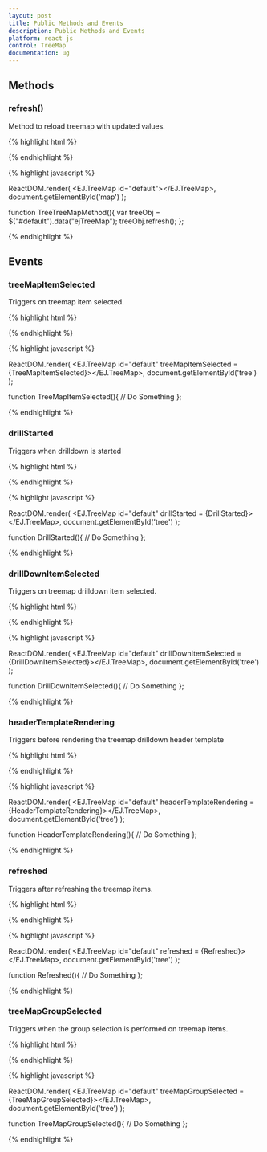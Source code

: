 ```yaml
---
layout: post
title: Public Methods and Events
description: Public Methods and Events
platform: react js
control: TreeMap
documentation: ug
---
```


## Methods

### refresh()


Method to reload treemap with updated values.



{% highlight html %}

<div id="tree"></div>

{% endhighlight %}

{% highlight javascript %}

ReactDOM.render(
    <EJ.TreeMap id="default"></EJ.TreeMap>,
	document.getElementById('map')
);

function TreeTreeMapMethod(){
    var treeObj = $("#default").data("ejTreeMap");
    treeObj.refresh();
};

{% endhighlight %}



## Events

### treeMapItemSelected


Triggers on treemap item selected.


{% highlight html %}

<div id="tree"></div>

{% endhighlight %}

{% highlight javascript %}

ReactDOM.render(
    <EJ.TreeMap id="default" treeMapItemSelected = {TreeMapItemSelected}></EJ.TreeMap>,
	document.getElementById('tree')
);

function TreeMapItemSelected(){
   // Do Something
};

{% endhighlight %}

### drillStarted


Triggers when drilldown is started



{% highlight html %}

<div id="tree"></div>

{% endhighlight %}

{% highlight javascript %}

ReactDOM.render(
    <EJ.TreeMap id="default" drillStarted = {DrillStarted}></EJ.TreeMap>,
	document.getElementById('tree')
);

function DrillStarted(){
    // Do Something
};

{% endhighlight %}

### drillDownItemSelected


Triggers on treemap  drilldown  item  selected.




{% highlight html %}

<div id="tree"></div>

{% endhighlight %}

{% highlight javascript %}

ReactDOM.render(
    <EJ.TreeMap id="default" drillDownItemSelected = {DrillDownItemSelected}></EJ.TreeMap>,
	document.getElementById('tree')
);

function DrillDownItemSelected(){
   // Do Something
};

{% endhighlight %}

### headerTemplateRendering


Triggers before rendering the treemap drilldown header template



{% highlight html %}

<div id="tree"></div>

{% endhighlight %}

{% highlight javascript %}

ReactDOM.render(
    <EJ.TreeMap id="default" headerTemplateRendering = {HeaderTemplateRendering}></EJ.TreeMap>,
	document.getElementById('tree')
);

function HeaderTemplateRendering(){
    // Do Something
};

{% endhighlight %}


### refreshed


Triggers after refreshing the treemap items.


 
{% highlight html %}

<div id="tree"></div>

{% endhighlight %}

{% highlight javascript %}

ReactDOM.render(
    <EJ.TreeMap id="default" refreshed = {Refreshed}></EJ.TreeMap>,
	document.getElementById('tree')
);

function Refreshed(){
   // Do Something
};

{% endhighlight %}


### treeMapGroupSelected


Triggers when the group selection is performed on treemap items.


{% highlight html %}

<div id="tree"></div>

{% endhighlight %}

{% highlight javascript %}

ReactDOM.render(
    <EJ.TreeMap id="default" treeMapGroupSelected = {TreeMapGroupSelected}></EJ.TreeMap>,
	document.getElementById('tree')
);

function TreeMapGroupSelected(){
    // Do Something
};

{% endhighlight %}



